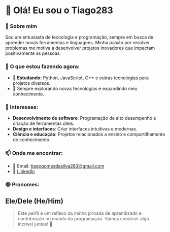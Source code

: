 # 👋 Olá! Eu sou o Tiago283  

### 🌟 Sobre mim
Sou um entusiasta de tecnologia e programação, sempre em busca de aprender novas ferramentas e linguagens. Minha paixão por resolver problemas me motiva a desenvolver projetos inovadores que impactam positivamente as pessoas.

### 🎯 O que estou fazendo agora:
- 📘 **Estudando:** Python, JavaScript, C++ e outras tecnologias para projetos diversos.
- 🌱 Sempre explorando novas tecnologias e expandindo meu conhecimento.

### 👀 Interesses:
- **Desenvolvimento de software**: Programação de alto desempenho e criação de ferramentas úteis.   
- **Design e interfaces**: Criar interfaces intuitivas e modernas.  
- **Ciência e educação**: Projetos relacionados a ensino e compartilhamento de conhecimento.

### 📫 Onde me encontrar:
- 📧 Email: tiagogomesdasilva283@gmail.com
- 💼 [LinkedIn](https://www.linkedin.com/in/tiago-gomes-da-silva-77a68828a/)

### 😄 Pronomes:
Ele/Dele (He/Him)  
---

> Este perfil é um reflexo da minha jornada de aprendizado e contribuição no mundo da programação. Vamos construir algo incrível juntos! 🚀  
